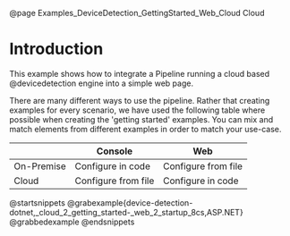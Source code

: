 @page Examples_DeviceDetection_GettingStarted_Web_Cloud Cloud

# Introduction

This example shows how to integrate a Pipeline running a cloud based @devicedetection engine 
into a simple web page.

There are many different ways to use the pipeline. Rather that creating examples for every scenario, 
we have used the following table where possible when creating the 'getting started' examples. 
You can mix and match elements from different examples in order to match your use-case.

|            | Console             | Web                 |
|------------|---------------------|---------------------|
| On-Premise | Configure in code   | Configure from file |
| Cloud      | Configure from file | Configure in code   |

@startsnippets
@grabexample{device-detection-dotnet,_cloud_2_getting_started-_web_2_startup_8cs,ASP.NET}
@grabbedexample
@endsnippets